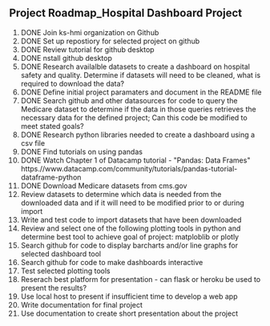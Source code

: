 ## Project Roadmap_Hospital Dashboard Project ##
<ol>
<li>DONE Join ks-hmi organization on Github</li>
<li>DONE Set up repostiory for selected project on github</li>
<li>DONE Review tutorial for github desktop</li>
<li>DONE nstall github desktop</li>
<li>DONE Research availalble datasets to create a dashboard on hospital safety and quality. Determine if datasets will need to be cleaned, what is required to download the data?</li>
  <li>DONE Define initial project paramaters and document in the README file
<li>DONE Search github and other datasources for code to query the Medicare dataset to determine if the data in those queries retrieves the necessary data for the defined project; Can this code be modified to meet stated goals?
<li>DONE Research python libraries needed to create a dashboard using a csv file</li>
<li>DONE Find tutorials on using pandas</li>
<li>DONE Watch Chapter 1 of Datacamp tutorial - "Pandas: Data Frames"  https.//www.datacamp.com/community/tutorials/pandas-tutorial-dataframe-python</li>
<li>DONE Download Medicare datasets from cms.gov</li>
  <li>Review datasets to determine which data is needed from the downloaded data and if it will need to be modified prior to or during import
  <li>Write and test code to import datasets that have been downloaded</li>
  <li>Review and select one of the following plotting tools in python and determine best tool to achieve goal of project: matploblib or plotly</li>
  <li>Search github for code to display barcharts and/or line graphs for selected dashboard tool</li>
  <li>Search github for code to make dashboards interactive</li>
  <li>Test selected plotting tools</li>
  <li>Reserach best platform for presentation - can flask or heroku be used to present the results?</li>
  <li>Use local host to present if insufficient time to develop a web app</li>
  <li>Write documentation for final project</li>
  <li>Use documentation to create short presentation about the project</li>
  
